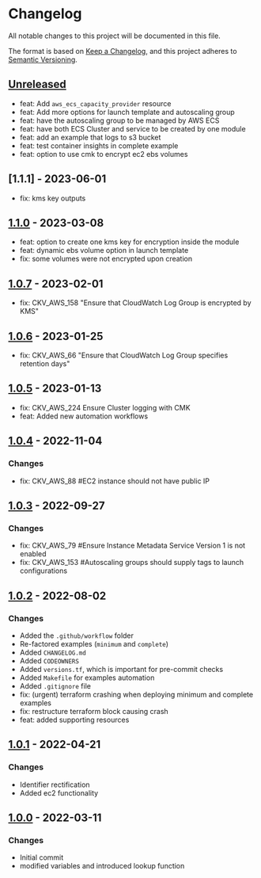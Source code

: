 # Changelog
All notable changes to this project will be documented in this file.

The format is based on [Keep a Changelog](https://keepachangelog.com/en/1.0.0/),
and this project adheres to [Semantic Versioning](https://semver.org/spec/v2.0.0.html).

## [Unreleased]
- feat: Add `aws_ecs_capacity_provider` resource
- feat: Add more options for launch template and autoscaling group
- feat: have the autoscaling group to be managed by AWS ECS
- feat: have both ECS Cluster and service to be created by one module
- feat: add an example that logs to s3 bucket
- feat: test container insights in complete example
- feat: option to use cmk to encrypt ec2 ebs volumes

## [1.1.1] - 2023-06-01
- fix: kms key outputs

## [1.1.0] - 2023-03-08
- feat: option to create one kms key for encryption inside the module
- feat: dynamic ebs volume option in launch template
- fix: some volumes were not encrypted upon creation

## [1.0.7] - 2023-02-01
- fix: CKV_AWS_158 "Ensure that CloudWatch Log Group is encrypted by KMS"

## [1.0.6] - 2023-01-25
- fix: CKV_AWS_66 "Ensure that CloudWatch Log Group specifies retention days"

## [1.0.5] - 2023-01-13
- fix: CKV_AWS_224 Ensure Cluster logging with CMK
- feat: Added new automation workflows

## [1.0.4] - 2022-11-04
### Changes
- fix: CKV_AWS_88 #EC2 instance should not have public IP

## [1.0.3] - 2022-09-27
### Changes
- fix: CKV_AWS_79 #Ensure Instance Metadata Service Version 1 is not enabled
- fix: CKV_AWS_153 #Autoscaling groups should supply tags to launch configurations

## [1.0.2] - 2022-08-02
### Changes
- Added the `.github/workflow` folder
- Re-factored examples (`minimum` and `complete`)
- Added `CHANGELOG.md`
- Added `CODEOWNERS`
- Added `versions.tf`, which is important for pre-commit checks
- Added `Makefile` for examples automation
- Added `.gitignore` file
- fix: (urgent) terraform crashing when deploying minimum and complete examples
- fix: restructure terraform block causing crash
- feat: added supporting resources

## [1.0.1] - 2022-04-21
### Changes
- Identifier rectification
- Added ec2 functionality

## [1.0.0] - 2022-03-11
### Changes
- Initial commit
- modified variables and introduced lookup function

[Unreleased]: https://github.com/boldlink/terraform-aws-ecs-cluster/compare/1.1.0...HEAD

[1.1.0]: https://github.com/boldlink/terraform-aws-ecs-cluster/releases/tag/1.1.0
[1.0.7]: https://github.com/boldlink/terraform-aws-ecs-cluster/releases/tag/1.0.7
[1.0.6]: https://github.com/boldlink/terraform-aws-ecs-cluster/releases/tag/1.0.6
[1.0.5]: https://github.com/boldlink/terraform-aws-ecs-cluster/releases/tag/1.0.5
[1.0.4]: https://github.com/boldlink/terraform-aws-ecs-cluster/releases/tag/1.0.4
[1.0.3]: https://github.com/boldlink/terraform-aws-ecs-cluster/releases/tag/1.0.3
[1.0.2]: https://github.com/boldlink/terraform-aws-ecs-cluster/releases/tag/1.0.2
[1.0.1]: https://github.com/boldlink/terraform-aws-ecs-cluster/releases/tag/1.0.1
[1.0.0]: https://github.com/boldlink/terraform-aws-ecs-cluster/releases/tag/1.0.0
